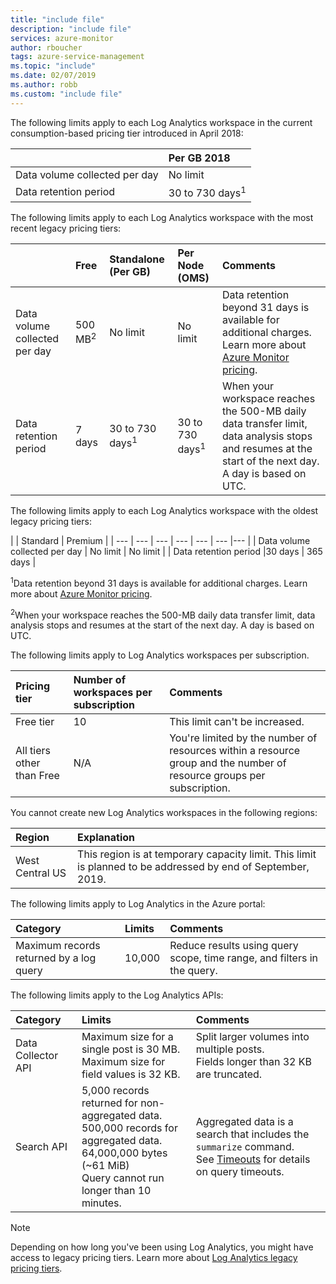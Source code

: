```yaml
---
title: "include file" 
description: "include file" 
services: azure-monitor
author: rboucher
tags: azure-service-management
ms.topic: "include"
ms.date: 02/07/2019
ms.author: robb
ms.custom: "include file"
---
```



The following limits apply to each Log Analytics workspace in the current consumption-based pricing tier introduced in April 2018:

|     | Per GB 2018 |
|:---|:---|
| Data volume collected per day | No limit |
| Data retention period | 30 to 730 days<sup>1</sup> |

The following limits apply to each Log Analytics workspace with the most recent legacy pricing tiers:

|  | Free | Standalone (Per GB) | Per Node (OMS) | Comments |
|:---|:---|:---|:---|:---|
| Data volume collected per day |500 MB<sup>2</sup> |No limit |No limit | Data retention beyond 31 days is available for additional charges. Learn more about [Azure Monitor pricing](https://azure.microsoft.com/pricing/details/monitor/). |
| Data retention period |7 days | 30 to 730 days<sup>1</sup> | 30 to 730 days<sup>1</sup> | When your workspace reaches the 500-MB daily data transfer limit, data analysis stops and resumes at the start of the next day. A day is based on UTC. |

The following limits apply to each Log Analytics workspace with the oldest legacy pricing tiers:

|  | Standard | Premium | 
| --- | --- | --- | --- | --- | --- |--- |
| Data volume collected per day | No limit | No limit | 
| Data retention period |30 days | 365 days |

<sup>1</sup>Data retention beyond 31 days is available for additional charges. Learn more about [Azure Monitor pricing](https://azure.microsoft.com/pricing/details/monitor/).

<sup>2</sup>When your workspace reaches the 500-MB daily data transfer limit, data analysis stops and resumes at the start of the next day. A day is based on UTC.


The following limits apply to Log Analytics workspaces per subscription.

| Pricing tier    | Number of workspaces per subscription | Comments
|:---|:---|:---|
| Free tier  | 10 | This limit can't be increased. |
| All tiers other than Free | N/A | You're limited by the number of resources within a resource group and the number of resource groups per subscription. | 

You cannot create new Log Analytics workspaces in the following regions:

| Region | Explanation |
|:---|:---|
| West Central US | This region is at temporary capacity limit. This limit is planned to be addressed by end of September, 2019. |

The following limits apply to Log Analytics in the Azure portal:

| Category | Limits | Comments |
|:---|:---|:---|
| Maximum records returned by a log query | 10,000 | Reduce results using query scope, time range, and filters in the query. |

The following limits apply to the Log Analytics APIs:

| Category | Limits | Comments |
|:---|:---|:---|
| Data Collector API | Maximum size for a single post is 30 MB.<br>Maximum size for field values is 32 KB. | Split larger volumes into multiple posts.<br>Fields longer than 32 KB are truncated. |
| Search API | 5,000 records returned for non-aggregated data.<br>500,000 records for aggregated data.<br>64,000,000 bytes (~61 MiB)<br>Query cannot run longer than 10 minutes. | Aggregated data is a search that includes the `summarize` command.<br>See [Timeouts](https://dev.loganalytics.io/documentation/Using-the-API/Timeouts) for details on query timeouts.  |


>[!NOTE]
>Depending on how long you've been using Log Analytics, you might have access to legacy pricing tiers. Learn more about [Log Analytics legacy pricing tiers](https://docs.microsoft.com/azure/azure-monitor/platform/manage-cost-storage#legacy-pricing-tiers). 